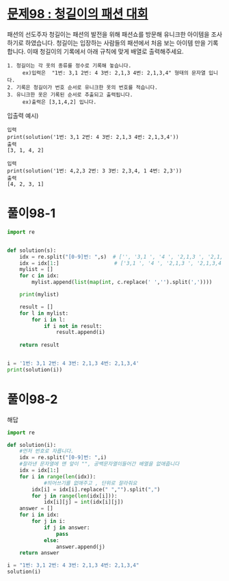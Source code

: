 # [문제98 : 청길이의 패션 대회](https://www.notion.so/98-1b3f7822214f4d41bbcfcaac9448f398)

패션의 선도주자 청길이는 패션의 발전을 위해 패션쇼를 방문해 유니크한 아이템을 조사하기로 하였습니다.
청길이는 입장하는 사람들의 패션에서 처음 보는 아이템 만을 기록합니다. 이때 청길이의 기록에서 아래 규칙에 맞게 배열로 출력해주세요.

    1. 청길이는 각 옷의 종류를 정수로 기록해 놓습니다.
         ex)입력은  "1번: 3,1 2번: 4 3번: 2,1,3 4번: 2,1,3,4" 형태의 문자열 입니다.
    2. 기록은 청길이가 번호 순서로 유니크한 옷의 번호를 적습니다.
    3. 유니크한 옷은 기록된 순서로 추출되고 출력됩니다.
         ex)출력은 [3,1,4,2] 입니다.
         

입출력 예시)

    입력
    print(solution('1번: 3,1 2번: 4 3번: 2,1,3 4번: 2,1,3,4'))
    출력
    [3, 1, 4, 2]
    
    입력
    print(solution('1번: 4,2,3 2번: 3 3번: 2,3,4, 1 4번: 2,3'))
    출력
    [4, 2, 3, 1]

# 풀이98-1

``` python
import re


def solution(s):
    idx = re.split("[0-9]번: ",s)  # ['', '3,1 ', '4 ', '2,1,3 ', '2,1,3,4']
    idx = idx[1:]                  # ['3,1 ', '4 ', '2,1,3 ', '2,1,3,4']
    mylist = []
    for c in idx:
        mylist.append(list(map(int, c.replace(' ','').split(','))))

    print(mylist)

    result = []
    for l in mylist:
        for i in l:
            if i not in result:
                result.append(i)
    
    return result


i = '1번: 3,1 2번: 4 3번: 2,1,3 4번: 2,1,3,4'
print(solution(i))
```

# 풀이98-2

해답

``` python
import re

def solution(i):
	#먼저 번호로 자릅니다.
	idx = re.split("[0-9]번: ",i)
	#잘라낸 문자열에 맨 앞이 "", 공백문자열이들어간 배열을 없애줍니다 
	idx = idx[1:]
	for i in range(len(idx)):
			#띄어쓰기를 없애주고 , 단위로 잘라줘요
	    idx[i] = idx[i].replace(" ","").split(",")
	    for j in range(len(idx[i])):
	        idx[i][j] = int(idx[i][j])
	answer = []
	for i in idx:
	    for j in i:
	        if j in answer:
	            pass
	        else:
	            answer.append(j)
	return answer

i = "1번: 3,1 2번: 4 3번: 2,1,3 4번: 2,1,3,4"
solution(i)
```